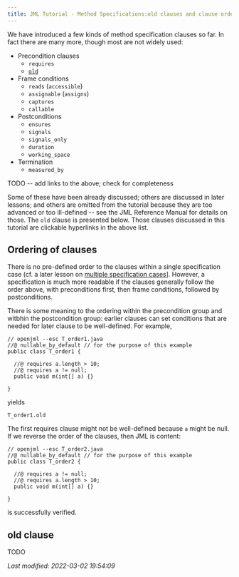 ```yaml
---
title: JML Tutorial - Method Specifications:old clauses and clause ordering
---
```


We have introduced a few kinds of method specification clauses so far. In fact there are many more, though most are not widely used:
* Precondition clauses
  * `requires`
  * [`old`](#old-clause)
* Frame conditions
  * `reads` (`accessible`)
  * `assignable` (`assigns`)
  * `captures`
  * `callable`
* Postconditions
  * `ensures`
  * `signals`
  * `signals_only`
  * `duration`
  * `working_space`
* Termination
  * `measured_by`

TODO -- add links to the above; check for completeness

Some of these have been already discussed; others are discussed in later lessons; and others are omitted from the tutorial because they are too advanced or too ill-defined -- see the JML Reference Manual for details on those. The `old` clause is presented below. Those clauses discussed in this tutorial are clickable hyperlinks in the above list.

## Ordering of clauses

There is no pre-defined order to the clauses within a single specification case (cf. a later lesson on [multiple specification cases](MultipleBehaviors)].
However, a specification is much more readable if the clauses generally follow the order above, with preconditions first, then frame conditions, followed by postconditions.

There is some meaning to the ordering within the precondition group and witbhin the postcondition group: earlier clauses can set conditions that are needed for later clause to be well-defined. For example,
```
// openjml --esc T_order1.java
//@ nullable_by_default // for the purpose of this example
public class T_order1 {

  //@ requires a.length > 10;
  //@ requires a != null;
  public void m(int[] a) {}

}
```
yields
```
T_order1.old
```
The first requires clause might not be well-defined because `a` might be null. If we reverse the order of the clauses, then JML is content:
```
// openjml --esc T_order2.java
//@ nullable_by_default // for the purpose of this example
public class T_order2 {

  //@ requires a != null;
  //@ requires a.length > 10;
  public void m(int[] a) {}

}
```
is successfully verified.



## old clause


TODO

_Last modified: 2022-03-02 19:54:09_